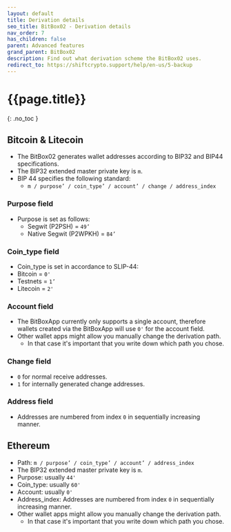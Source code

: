 ```yaml
---
layout: default
title: Derivation details
seo_title: BitBox02 - Derivation details
nav_order: 7
has_children: false
parent: Advanced features
grand_parent: BitBox02
description: Find out what derivation scheme the BitBox02 uses.
redirect_to: https://shiftcrypto.support/help/en-us/5-backup
---
```

# {{page.title}}
{: .no_toc }

## Bitcoin & Litecoin
- The BitBox02 generates wallet addresses according to BIP32 and BIP44 specifications.
- The BIP32 extended master private key is `m`.
- BIP 44 specifies the following standard:
  - `m / purpose’ / coin_type’ / account’ / change / address_index`

### Purpose field
- Purpose is set as follows:
  - Segwit (P2PSH) = `49’`
  - Native Segwit (P2WPKH) = `84’`

### Coin_type field
- Coin_type is set in accordance to SLIP-44:
- Bitcoin = `0'`
- Testnets = `1’`
- Litecoin = `2'`

### Account field
- The BitBoxApp currently only supports a single account, therefore wallets created via the BitBoxApp will use `0'` for the account field.
- Other wallet apps might allow you manually change the derivation path.
  - In that case it's important that you write down which path you chose.

### Change field
- `0` for normal receive addresses.
- `1` for internally generated change addresses.

### Address field
- Addresses are numbered from index `0` in sequentially increasing manner.

## Ethereum
- Path:  `m / purpose’ / coin_type’ / account’ / address_index`
- The BIP32 extended master private key is `m`.
- Purpose: usually `44'`
- Coin_type: usually `60'`
- Account: usually `0'`
- Address_index: Addresses are numbered from index `0` in sequentially increasing manner.
- Other wallet apps might allow you manually change the derivation path.
  - In that case it's important that you write down which path you chose.
